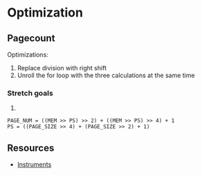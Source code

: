 # Optimization

## Pagecount

Optimizations:
1. Replace division with right shift
2. Unroll the for loop with the three calculations at the same time

### Stretch goals

1.
```
PAGE_NUM = ((MEM >> PS) >> 2) + ((MEM >> PS) >> 4) + 1
PS = ((PAGE_SIZE >> 4) + (PAGE_SIZE >> 2) + 1)
```


## Resources
- [Instruments](https://stackoverflow.com/questions/11445619/profiling-c-on-mac-os-x)